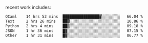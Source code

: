 
<!--<img width="1415" height="100" alt="blu" src="https://github.com/rdsilva01/rdsilva01/assets/101207588/deb060e5-d035-4f09-b511-e3f50605b207">-->

<!-- \> Enthusiastic about developing and building solutions <br>
\> Computer Science and Engineering @ UBI -->

<!-- <a href="https://www.rodrigosilva.live/">personal website</a> 🏁 -->

<!-- ![](https://komarev.com/ghpvc/?username=rdsilva01) -->

recent work includes:
<!--START_SECTION:waka-->

```txt
OCaml    14 hrs 53 mins  ████████████████▓░░░░░░░░   66.04 %
Text     2 hrs 26 mins   ██▓░░░░░░░░░░░░░░░░░░░░░░   10.86 %
Python   2 hrs 4 mins    ██▒░░░░░░░░░░░░░░░░░░░░░░   09.18 %
JSON     1 hr 36 mins    █▓░░░░░░░░░░░░░░░░░░░░░░░   07.15 %
Other    1 hr 31 mins    █▓░░░░░░░░░░░░░░░░░░░░░░░   06.77 %
```

<!--END_SECTION:waka-->

